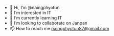- 👋 Hi, I’m @naingphyotun
- 👀 I’m interested in IT
- 🌱 I’m currently learning IT
- 💞️ I’m looking to collaborate on Janpan
- 📫 How to reach me naingphyotun87@gmail.com

<!---
naingphyotun/naingphyotun is a ✨ special ✨ repository because its `README.md` (this file) appears on your GitHub profile.
You can click the Preview link to take a look at your changes.
--->
